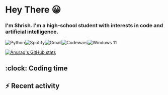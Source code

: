 # Hey There 😀

### I'm Shrish. I'm a high-school student with interests in code and artificial intelligence.

![Python](https://img.shields.io/badge/python-3670A0?style=for-the-badge&logo=python&logoColor=ffdd54)![Spotify](https://img.shields.io/badge/Spotify-1ED760?style=for-the-badge&logo=spotify&logoColor=white)![Gmail](https://img.shields.io/badge/Gmail-D14836?style=for-the-badge&logo=gmail&logoColor=white)![Codewars](https://img.shields.io/badge/Codewars-B1361E?style=for-the-badge&logo=Codewars&logoColor=white)![Windows 11](https://img.shields.io/badge/Windows%2011-%230079d5.svg?style=for-the-badge&logo=Windows%2011&logoColor=white)

[![Anurag's GitHub stats](https://github-readme-stats.vercel.app/api?username=The-Indian-Coder-20&THEME=midnight_purple&bg_color=00000000)](https://github.com/anuraghazra/github-readme-stats)

## :clock: Coding time

<!--START_SECTION:waka-->
<!--END_SECTION:waka-->

## :zap: Recent activity

<!--START_SECTION:activity-->
<!--END_SECTION:activity-->